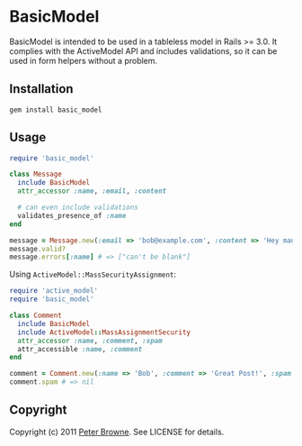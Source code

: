 # BasicModel

BasicModel is intended to be used in a tableless model in Rails >= 3.0. It complies with the ActiveModel API and includes validations, so it can be used in form helpers without a problem.

## Installation

```
gem install basic_model
```

## Usage
    
```ruby
require 'basic_model'

class Message
  include BasicModel
  attr_accessor :name, :email, :content

  # can even include validations
  validates_presence_of :name
end

message = Message.new(:email => 'bob@example.com', :content => 'Hey man!')
message.valid?
message.errors[:name] # => ["can't be blank"]
```

Using `ActiveModel::MassSecurityAssignment`:

```ruby
require 'active_model'
require 'basic_model'

class Comment
  include BasicModel
  include ActiveModel::MassAssignmentSecurity
  attr_accessor :name, :comment, :spam
  attr_accessible :name, :comment
end

comment = Comment.new(:name => 'Bob', :comment => 'Great Post!', :spam => false)
comment.spam # => nil
```

## Copyright

Copyright (c) 2011 [Peter Browne](http://petebrowne.com). See LICENSE for details.
